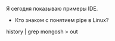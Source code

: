 
Я сегодня показываю примеры IDE.

- Кто знаком с понятием pipe в Linux?

history | grep mongosh > out
